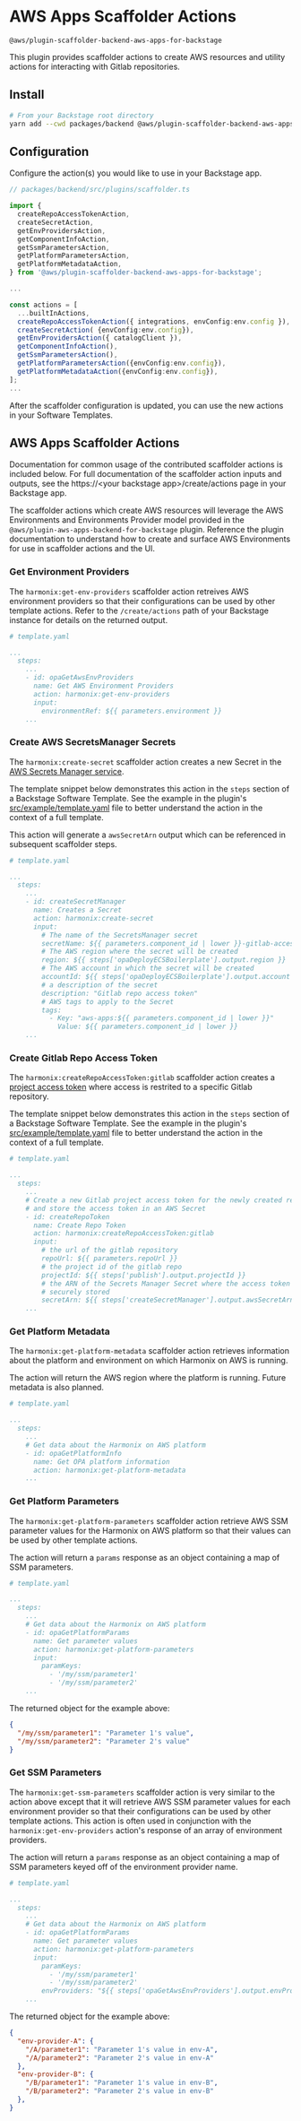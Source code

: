 <!-- 
Copyright Amazon.com, Inc. or its affiliates. All Rights Reserved.
SPDX-License-Identifier: Apache-2.0 
-->

# AWS Apps Scaffolder Actions

`@aws/plugin-scaffolder-backend-aws-apps-for-backstage`

This plugin provides scaffolder actions to create AWS resources and utility actions for interacting with Gitlab repositories.

## Install

```sh
# From your Backstage root directory
yarn add --cwd packages/backend @aws/plugin-scaffolder-backend-aws-apps-for-backstage@0.2.0
```

## Configuration

Configure the action(s) you would like to use in your Backstage app.

```ts
// packages/backend/src/plugins/scaffolder.ts

import {
  createRepoAccessTokenAction,
  createSecretAction,
  getEnvProvidersAction,
  getComponentInfoAction,
  getSsmParametersAction,
  getPlatformParametersAction,
  getPlatformMetadataAction,
} from '@aws/plugin-scaffolder-backend-aws-apps-for-backstage';

...

const actions = [
  ...builtInActions,
  createRepoAccessTokenAction({ integrations, envConfig:env.config }),
  createSecretAction( {envConfig:env.config}),
  getEnvProvidersAction({ catalogClient }),
  getComponentInfoAction(),
  getSsmParametersAction(),
  getPlatformParametersAction({envConfig:env.config}),
  getPlatformMetadataAction({envConfig:env.config}),
];
...
```
After the scaffolder configuration is updated, you can use the new actions in your Software Templates.

## AWS Apps Scaffolder Actions

Documentation for common usage of the contributed scaffolder actions is included below.
For full documentation of the scaffolder action inputs and outputs, see the https://\<your backstage app>/create/actions page in your Backstage app.

The scaffolder actions which create AWS resources will leverage the AWS Environments and Environments Provider model provided in the `@aws/plugin-aws-apps-backend-for-backstage` plugin.
Reference the plugin documentation to understand how to create and surface AWS Environments for use in scaffolder actions and the UI.

### Get Environment Providers

The `harmonix:get-env-providers` scaffolder action retreives AWS environment providers so that their configurations can be used by other template actions.  Refer to the `/create/actions` path of your Backstage instance for details on the returned output.

```yaml
# template.yaml

...
  steps:
    ...
    - id: opaGetAwsEnvProviders
      name: Get AWS Environment Providers
      action: harmonix:get-env-providers
      input:
        environmentRef: ${{ parameters.environment }}
    ...

```

### Create AWS SecretsManager Secrets

The `harmonix:create-secret` scaffolder action creates a new Secret in the [AWS Secrets Manager service](https://aws.amazon.com/secrets-manager/).  

The template snippet below demonstrates this action in the `steps` section of a Backstage Software Template.  See the example in the plugin's [src/example/template.yaml][example_template] file to better understand the action in the context of a full template.

This action will generate a `awsSecretArn` output which can be referenced in subsequent scaffolder steps.

```yaml
# template.yaml

...
  steps:
    ...
    - id: createSecretManager
      name: Creates a Secret
      action: harmonix:create-secret
      input:
        # The name of the SecretsManager secret
        secretName: ${{ parameters.component_id | lower }}-gitlab-access-token
        # The AWS region where the secret will be created
        region: ${{ steps['opaDeployECSBoilerplate'].output.region }}
        # The AWS account in which the secret will be created
        accountId: ${{ steps['opaDeployECSBoilerplate'].output.account }}
        # a description of the secret
        description: "Gitlab repo access token"
        # AWS tags to apply to the Secret
        tags:
          - Key: "aws-apps:${{ parameters.component_id | lower }}"
            Value: ${{ parameters.component_id | lower }}
    ...

```

### Create Gitlab Repo Access Token

The `harmonix:createRepoAccessToken:gitlab` scaffolder action creates a [project access token][gitlab_pat] where access is restrited to a specific Gitlab repository.  

The template snippet below demonstrates this action in the `steps` section of a Backstage Software Template.  See the example in the plugin's [src/example/template.yaml][example_template] file to better understand the action in the context of a full template.

```yaml
# template.yaml

...
  steps:
    ...
    # Create a new Gitlab project access token for the newly created repo
    # and store the access token in an AWS Secret
    - id: createRepoToken
      name: Create Repo Token
      action: harmonix:createRepoAccessToken:gitlab
      input:
        # the url of the gitlab repository
        repoUrl: ${{ parameters.repoUrl }}
        # the project id of the gitlab repo
        projectId: ${{ steps['publish'].output.projectId }}
        # the ARN of the Secrets Manager Secret where the access token should be 
        # securely stored
        secretArn: ${{ steps['createSecretManager'].output.awsSecretArn }}
    ...

```

### Get Platform Metadata

The `harmonix:get-platform-metadata` scaffolder action retrieves information about the platform and environment on which Harmonix on AWS is running.  

The action will return the AWS region where the platform is running.  Future metadata is also planned.

```yaml
# template.yaml

...
  steps:
    ...
    # Get data about the Harmonix on AWS platform
    - id: opaGetPlatformInfo
      name: Get OPA platform information
      action: harmonix:get-platform-metadata
    ...

```

### Get Platform Parameters

The `harmonix:get-platform-parameters` scaffolder action retrieve AWS SSM parameter values for the Harmonix on AWS platform so that their values can be used by other template actions.

The action will return a `params` response as an object containing a map of SSM parameters.

```yaml
# template.yaml

...
  steps:
    ...
    # Get data about the Harmonix on AWS platform
    - id: opaGetPlatformParams
      name: Get parameter values
      action: harmonix:get-platform-parameters
      input:
        paramKeys:
          - '/my/ssm/parameter1'
          - '/my/ssm/parameter2'
    ...

```
The returned object for the example above:
```json
{
  "/my/ssm/parameter1": "Parameter 1's value",
  "/my/ssm/parameter2": "Parameter 2's value"
}
```

### Get SSM Parameters

The `harmonix:get-ssm-parameters` scaffolder action is very similar to the action above except that it will retrieve AWS SSM parameter values for each environment provider so that their configurations can be used by other template actions.  This action is often used in conjunction with the `harmonix:get-env-providers` action's response of an array of environment providers.

The action will return a `params` response as an object containing a map of SSM parameters keyed off of the environment provider name.

```yaml
# template.yaml

...
  steps:
    ...
    # Get data about the Harmonix on AWS platform
    - id: opaGetPlatformParams
      name: Get parameter values
      action: harmonix:get-platform-parameters
      input:
        paramKeys:
          - '/my/ssm/parameter1'
          - '/my/ssm/parameter2'
        envProviders: "${{ steps['opaGetAwsEnvProviders'].output.envProviders }}",
    ...

```
The returned object for the example above:
```json
{
  "env-provider-A": {
    "/A/parameter1": "Parameter 1's value in env-A",
    "/A/parameter2": "Parameter 2's value in env-A"
  },
  "env-provider-B": {
    "/B/parameter1": "Parameter 1's value in env-B",
    "/B/parameter2": "Parameter 2's value in env-B"
  },
}
```


<!-- link definitions -->
[gitlab_pat]: https://docs.gitlab.com/ee/user/project/settings/project_access_tokens.html 'Gitlab Project Access Tokens'
[example_template]: src/example/template.yaml
